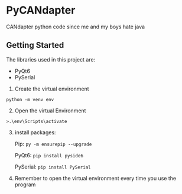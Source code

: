 # PyCANdapter
CANdapter python code since me and my boys hate java

## Getting Started

The libraries used in this project are:

- PyQt6
- PySerial

1. Create the virtual environment

```
python -m venv env
```

2. Open the virtual Environment

```
>.\env\Scripts\activate
```

3. install packages:

      Pip: `py -m ensurepip --upgrade`
   
      PyQt6: `pip install pyside6`

      PySerial: `pip install PySerial`

5. Remember to open the virtual environment every time you use the program
